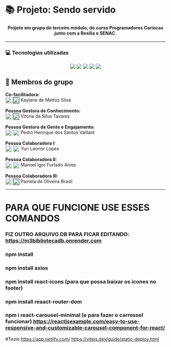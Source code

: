 # 📚 Projeto: Sendo servido
<div align="center" style="display: inline_block">

#### Projeto em grupo do terceiro módulo, do curso Programadores Cariocas junto com a Resilia e SENAC.

</div>

---

### 💻 Tecnologias utilizadas
<div align="center" style="display: inline_block">
<img align="center" src="https://img.shields.io/badge/JavaScript-F7DF1E?style=for-the-badge&logo=javascript&logoColor=black">
<img align="center" src="https://img.shields.io/static/v1?style=for-the-badge&message=CSS3&color=1572B6&logo=CSS3&logoColor=FFFFFF&label=" />
<img align="center" src="https://img.shields.io/static/v1?style=for-the-badge&message=HTML5&color=E34F26&logo=HTML5&logoColor=FFFFFF&label=" />
<img align="center" src="https://img.shields.io/static/v1?style=for-the-badge&message=React&color=222222&logo=React&logoColor=61DAFB&label=" />
<img align="center" src="https://img.shields.io/static/v1?style=for-the-badge&message=Vite&color=646CFF&logo=Vite&logoColor=FFFFFF&label=" />
</div>

## 👥 Membros do grupo

<strong>Co-facilitadora: </strong>
<br>
<a href="https://github.com/kaymattos"><img align="center" height="20" width="20" src="https://cdn.jsdelivr.net/gh/devicons/devicon/icons/github/github-original.svg"><a>
<a href=""><img align="center" height="20" width="20" src="https://cdn.jsdelivr.net/gh/devicons/devicon/icons/linkedin/linkedin-original.svg"><a> Kaylane de Mattos Silva 

<strong>Pessoa Gestora de Conhecimento: </strong> 
<br>
<a href="https://github.com/VihProgramer"><img align="center" height="20" width="20" src="https://cdn.jsdelivr.net/gh/devicons/devicon/icons/github/github-original.svg"><a>
<a href=""><img align="center" height="20" width="20" src="https://cdn.jsdelivr.net/gh/devicons/devicon/icons/linkedin/linkedin-original.svg"><a> Vitória da Silva Tavares 

<strong>Pessoa Gestora de Gente e Engajamento: </strong>
<br>
<a href="https://github.com/PedroVaillant"><img align="center" height="20" width="20" src="https://cdn.jsdelivr.net/gh/devicons/devicon/icons/github/github-original.svg"><a>
<a href="https://www.linkedin.com/in/pedrovaillant/"><img align="center" height="20" width="20" src="https://cdn.jsdelivr.net/gh/devicons/devicon/icons/linkedin/linkedin-original.svg"><a> Pedro Henrique dos Santos Vaillant

<strong>Pessoa Colaboradora I: </strong>
<br>
<a href="https://github.com/yuurii75"><img align="center" height="20" width="20" src="https://cdn.jsdelivr.net/gh/devicons/devicon/icons/github/github-original.svg"><a>
<a href="https://www.linkedin.com/in/yuri-lopes-154499252/"><img align="center" height="20" width="20" src="https://cdn.jsdelivr.net/gh/devicons/devicon/icons/linkedin/linkedin-original.svg"><a> Yuri Leonor Lopes 

<strong>Pessoa Colaboradora II: </strong>
<br>
<a href="https://github.com/Man-noel"><img align="center" height="20" width="20" src="https://cdn.jsdelivr.net/gh/devicons/devicon/icons/github/github-original.svg"><a>
<a href="https://www.linkedin.com/in/manoel-igor-071190257/"><img align="center" height="20" width="20" src="https://cdn.jsdelivr.net/gh/devicons/devicon/icons/linkedin/linkedin-original.svg"><a> Manoel Igor Furtado Alves

<strong>Pessoa Colaboradora III: </strong>
<br>
<a href="https://github.com/PamelaBr"><img align="center" height="20" width="20" src="https://cdn.jsdelivr.net/gh/devicons/devicon/icons/github/github-original.svg"><a>
<a href=""><img align="center" height="20" width="20" src="https://cdn.jsdelivr.net/gh/devicons/devicon/icons/linkedin/linkedin-original.svg"><a> Pamela de Oliveira Brasil

---

# PARA QUE FUNCIONE USE ESSES COMANDOS
### FIZ OUTRO ARQUIVO DB PARA FICAR EDITANDO: https://m3bibliotecadb.onrender.com
### npm install
### npm install axios
### npm install react-icons (para que possa baixar os icones no footer)
### npm install reaact-router-dom 
### npm i react-carousel-minimal (e para fazer o carrossel funcionar) https://reactjsexample.com/easy-to-use-responsive-and-customizable-carousel-component-for-react/

#Teste https://app.netlify.com/
https://vitejs.dev/guide/static-deploy.html
